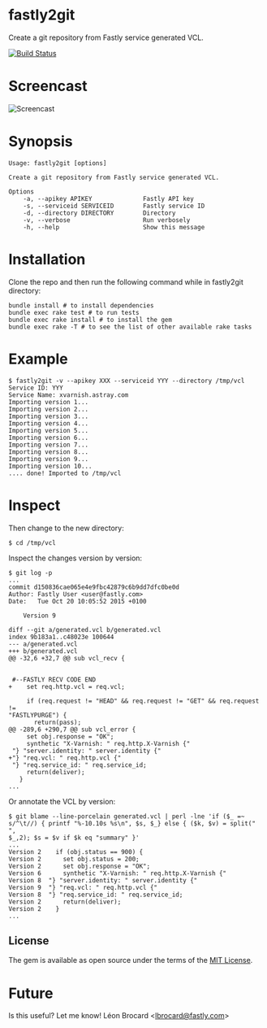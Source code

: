 # fastly2git

Create a git repository from Fastly service generated VCL.

[![Build
Status](https://magnum.travis-ci.com/fastly/fastly2git.svg?token=cko3qJRV7zLNRYQi8Qpq&branch=master)](https://magnum.travis-ci.com/fastly/fastly2git)

# Screencast

![Screencast](https://storage.googleapis.com/fastly2git/fastly2git.gif)

# Synopsis

```
Usage: fastly2git [options]

Create a git repository from Fastly service generated VCL.

Options
    -a, --apikey APIKEY              Fastly API key
    -s, --serviceid SERVICEID        Fastly service ID
    -d, --directory DIRECTORY        Directory
    -v, --verbose                    Run verbosely
    -h, --help                       Show this message
```

# Installation
Clone the repo and then run the following command while in fastly2git
directory:
```
bundle install # to install dependencies
bundle exec rake test # to run tests
bundle exec rake install # to install the gem
bundle exec rake -T # to see the list of other available rake tasks
```

# Example
```
$ fastly2git -v --apikey XXX --serviceid YYY --directory /tmp/vcl
Service ID: YYY
Service Name: xvarnish.astray.com
Importing version 1...
Importing version 2...
Importing version 3...
Importing version 4...
Importing version 5...
Importing version 6...
Importing version 7...
Importing version 8...
Importing version 9...
Importing version 10...
.... done! Imported to /tmp/vcl
```

# Inspect

Then change to the new directory:

```
$ cd /tmp/vcl
```

Inspect the changes version by version:

```
$ git log -p
...
commit d150836cae065e4e9fbc42879c6b9dd7dfc0be0d
Author: Fastly User <user@fastly.com>
Date:   Tue Oct 20 10:05:52 2015 +0100

    Version 9

diff --git a/generated.vcl b/generated.vcl
index 9b183a1..c48023e 100644
--- a/generated.vcl
+++ b/generated.vcl
@@ -32,6 +32,7 @@ sub vcl_recv {


 #--FASTLY RECV CODE END
+    set req.http.vcl = req.vcl;

     if (req.request != "HEAD" && req.request != "GET" && req.request !=
"FASTLYPURGE") {
       return(pass);
@@ -289,6 +290,7 @@ sub vcl_error {
     set obj.response = "OK";
     synthetic "X-Varnish: " req.http.X-Varnish {"
 "} "server.identity: " server.identity {"
+"} "req.vcl: " req.http.vcl {"
 "} "req.service_id: " req.service_id;
     return(deliver);
   }
...
```

Or annotate the VCL by version:

```
$ git blame --line-porcelain generated.vcl | perl -lne 'if ($_ =~
s/^\t//) { printf "%-10.10s %s\n", $s, $_} else { ($k, $v) = split(" ",
$_,2); $s = $v if $k eq "summary" }'
...
Version 2    if (obj.status == 900) {
Version 2      set obj.status = 200;
Version 2      set obj.response = "OK";
Version 6      synthetic "X-Varnish: " req.http.X-Varnish {"
Version 8  "} "server.identity: " server.identity {"
Version 9  "} "req.vcl: " req.http.vcl {"
Version 8  "} "req.service_id: " req.service_id;
Version 2      return(deliver);
Version 2    }
...
```

## License

The gem is available as open source under the terms of the [MIT
License](http://opensource.org/licenses/MIT).

# Future

Is this useful? Let me know! Léon Brocard <<lbrocard@fastly.com>>
